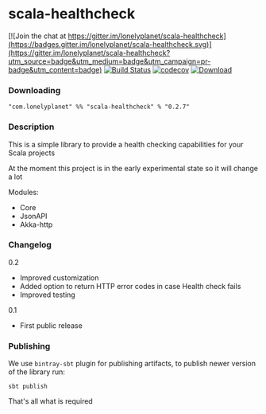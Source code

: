 # scala-healthcheck

[![Join the chat at https://gitter.im/lonelyplanet/scala-healthcheck](https://badges.gitter.im/lonelyplanet/scala-healthcheck.svg)](https://gitter.im/lonelyplanet/scala-healthcheck?utm_source=badge&utm_medium=badge&utm_campaign=pr-badge&utm_content=badge)
[![Build Status](https://travis-ci.org/lonelyplanet/scala-healthcheck.svg?branch=master)](https://travis-ci.org/lonelyplanet/scala-healthcheck)
[![codecov](https://codecov.io/gh/lonelyplanet/scala-healthcheck/branch/master/graph/badge.svg)](https://codecov.io/gh/lonelyplanet/scala-healthcheck)
[ ![Download](https://api.bintray.com/packages/lonelyplanet/maven/scala-healthcheck/images/download.svg) ](https://bintray.com/lonelyplanet/maven/scala-healthcheck/_latestVersion)

### Downloading

    "com.lonelyplanet" %% "scala-healthcheck" % "0.2.7"

### Description

This is a simple library to provide a health checking capabilities for your Scala projects

At the moment this project is in the early experimental state so it will change a lot

Modules:
* Core
* JsonAPI
* Akka-http

### Changelog

0.2
- Improved customization  
- Added option to return HTTP error codes in case Health check fails
- Improved testing

0.1
- First public release

### Publishing

We use `bintray-sbt` plugin for publishing artifacts, to publish newer version of the library run:
```
sbt publish
```

That's all what is required
